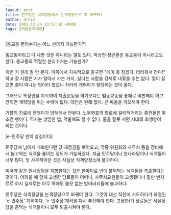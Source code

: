 ```yaml
---
layout: post
title: 민주당은 식객정당에서 논객정당으로 확 바꾸라!
author: drkim
date: 2002-12-24 13:57:16 +0900
tags: [깨달음의대화]
---
```

[동교동 분리수거는 어느 선까지 가능한가?]
  

  
동교동이라고 다 나쁜 것은 아니라는 말도 있다. 박상천·정균환은 동교동이 아니라고도 한다. 동교동의 적절한 분리수거는 가능한가?
  

  
이런 거 원래 잘 안 된다. 이쪽에서 지속적으로 갈구면 "에이 못 참겠다. 더러워서 간다!" 하고 갈 사람은 지가 알아서 가는 거지, 싫다는 사람을 강제로 내쫓을 수는 없다. 절이 싫으면 중이 떠나는 법이라 했으니 차라리 개혁파가 탈당하는 것이 옳다.
  

  
그러므로 특정인을 지목하여 퇴출운동을 하기보다는 범동교동을 통째로 비판해야 하고 안되면 개혁당을 미는 수밖에 없다. 대안은 원래 없다. 큰 싸움을 각오해야 한다.
  

  
거함의 진로에 잔챙이가 방해해서 안된다. 노무현호의 항로에 걸리적거리는 중진들은 무조건 팽이다. 역사는 냉엄한 법, 억울해도 할 수 없다. 줄을 잘못 서면 시대의 희생양이 되는 것이다.
  

  
[e-민주당 만이 살길이다]
  

  
민주당에 남아서 개혁한다면 당 재정권을 뺏어오고, 각종 위원회와 사무처 등을 정비해서 놀고먹는 식객을 줄이는 정도가 가능하겠다. 지금 민주당이나 한나라당이나 식객들이 너무 많다. 당 사무직이란 것은 사실상 식객양성소에 불과하다.
  

  
미국과 같은 원내정당을 지향한다는 것은 한마디로 빈대 붙어먹는 식객들을 축출한다는 것이다. 어려울 때 함께 고생한 당료들이 어떠니, 사무처요원들이 고생했다니 말만 번지르르 하지 실제로는 아무 짝에도 쓸모 없는 밥버러지들에 불과하다.
  

  
민주당은 식객정당을 논객정당으로 바꿔야 한다. 그것이 대선 직전에 시도하다가 좌절된 'e-민주당' 계획이다. 'e-민주당'계획을 다시 추진해야 한다. 고생한(?) 당료들은 사실상 당을 좀먹는 식객들이니 모두 퇴출시켜야 한다.
